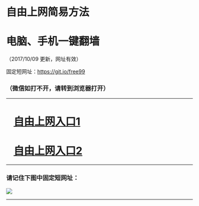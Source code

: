 ﻿# 自由上网简易方法

# 电脑、手机一键翻墙

（2017/10/09 更新，网址有效）

固定短网址：https://git.io/free99

### （微信如打不开，请转到浏览器打开）


***





# &nbsp;&nbsp; <a href="http://ft951672.fwq-tz-1001.info/fwqtz01.html?t=100900123435 " target="_blank">自由上网入口1</a>
# &nbsp;&nbsp; <a href="http://ft102104743.fwq-tz-1002.info/fwqtz02.html?t=100900131590 " target="_blank">自由上网入口2</a>
***

### 请记住下图中固定短网址：

<img src="https://s3-us-west-2.amazonaws.com/fwq-1001/yjfq-20170905okok.png" /> 


***

